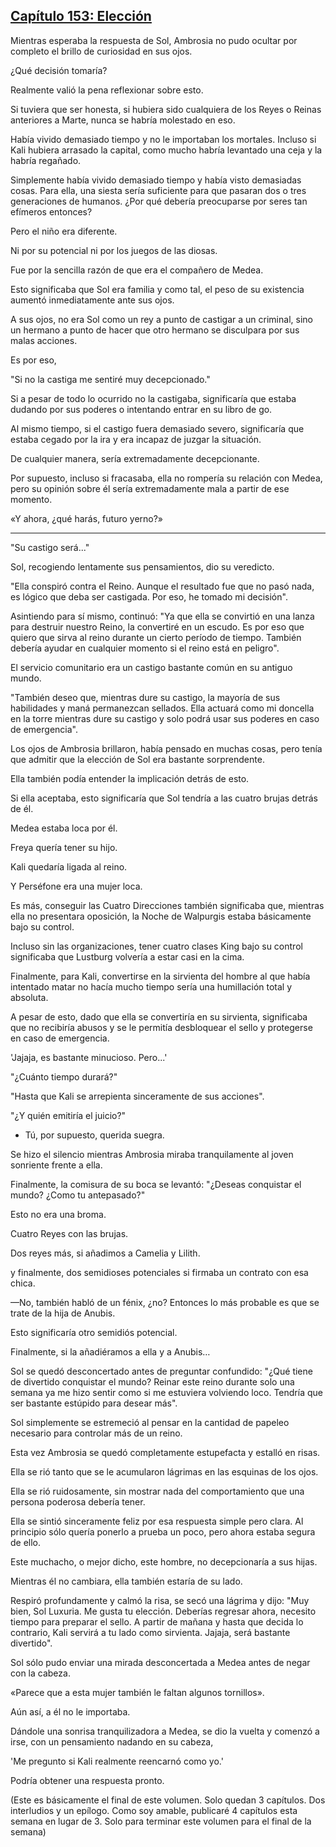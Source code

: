 
## [Capítulo 153: Elección](https://novelnext.dramanovels.io/nc/son-of-the-hero-king/chapter-153-choice "Capítulo 153: Elección")


Mientras esperaba la respuesta de Sol, Ambrosia no pudo ocultar por completo el brillo de curiosidad en sus ojos.

¿Qué decisión tomaría?

Realmente valió la pena reflexionar sobre esto.

Si tuviera que ser honesta, si hubiera sido cualquiera de los Reyes o Reinas anteriores a Marte, nunca se habría molestado en eso.

Había vivido demasiado tiempo y no le importaban los mortales. Incluso si Kali hubiera arrasado la capital, como mucho habría levantado una ceja y la habría regañado.

Simplemente había vivido demasiado tiempo y había visto demasiadas cosas. Para ella, una siesta sería suficiente para que pasaran dos o tres generaciones de humanos. ¿Por qué debería preocuparse por seres tan efímeros entonces?

Pero el niño era diferente.

Ni por su potencial ni por los juegos de las diosas.

Fue por la sencilla razón de que era el compañero de Medea.

Esto significaba que Sol era familia y como tal, el peso de su existencia aumentó inmediatamente ante sus ojos.

A sus ojos, no era Sol como un rey a punto de castigar a un criminal, sino un hermano a punto de hacer que otro hermano se disculpara por sus malas acciones.

Es por eso, 

"Si no la castiga me sentiré muy decepcionado."

Si a pesar de todo lo ocurrido no la castigaba, significaría que estaba dudando por sus poderes o intentando entrar en su libro de go.

Al mismo tiempo, si el castigo fuera demasiado severo, significaría que estaba cegado por la ira y era incapaz de juzgar la situación.

De cualquier manera, sería extremadamente decepcionante.

Por supuesto, incluso si fracasaba, ella no rompería su relación con Medea, pero su opinión sobre él sería extremadamente mala a partir de ese momento.

«Y ahora, ¿qué harás, futuro yerno?»

------

"Su castigo será..."

Sol, recogiendo lentamente sus pensamientos, dio su veredicto.

"Ella conspiró contra el Reino. Aunque el resultado fue que no pasó nada, es lógico que deba ser castigada. Por eso, he tomado mi decisión".

Asintiendo para sí mismo, continuó: "Ya que ella se convirtió en una lanza para destruir nuestro Reino, la convertiré en un escudo. Es por eso que quiero que sirva al reino durante un cierto período de tiempo. También debería ayudar en cualquier momento si el reino está en peligro".

El servicio comunitario era un castigo bastante común en su antiguo mundo.

"También deseo que, mientras dure su castigo, la mayoría de sus habilidades y maná permanezcan sellados. Ella actuará como mi doncella en la torre mientras dure su castigo y solo podrá usar sus poderes en caso de emergencia".

Los ojos de Ambrosia brillaron, había pensado en muchas cosas, pero tenía que admitir que la elección de Sol era bastante sorprendente.

Ella también podía entender la implicación detrás de esto.

Si ella aceptaba, esto significaría que Sol tendría a las cuatro brujas detrás de él.

Medea estaba loca por él.

Freya quería tener su hijo.

Kali quedaría ligada al reino.

Y Perséfone era una mujer loca.

Es más, conseguir las Cuatro Direcciones también significaba que, mientras ella no presentara oposición, la Noche de Walpurgis estaba básicamente bajo su control.

Incluso sin las organizaciones, tener cuatro clases King bajo su control significaba que Lustburg volvería a estar casi en la cima.

Finalmente, para Kali, convertirse en la sirvienta del hombre al que había intentado matar no hacía mucho tiempo sería una humillación total y absoluta.

A pesar de esto, dado que ella se convertiría en su sirvienta, significaba que no recibiría abusos y se le permitía desbloquear el sello y protegerse en caso de emergencia.

'Jajaja, es bastante minucioso. Pero...'

"¿Cuánto tiempo durará?"

"Hasta que Kali se arrepienta sinceramente de sus acciones".

"¿Y quién emitiría el juicio?"

- Tú, por supuesto, querida suegra.

Se hizo el silencio mientras Ambrosia miraba tranquilamente al joven sonriente frente a ella.

Finalmente, la comisura de su boca se levantó: "¿Deseas conquistar el mundo? ¿Como tu antepasado?"

Esto no era una broma.

Cuatro Reyes con las brujas.

Dos reyes más, si añadimos a Camelia y Lilith.

y finalmente, dos semidioses potenciales si firmaba un contrato con esa chica.

—No, también habló de un fénix, ¿no? Entonces lo más probable es que se trate de la hija de Anubis.

Esto significaría otro semidiós potencial.

Finalmente, si la añadiéramos a ella y a Anubis…

Sol se quedó desconcertado antes de preguntar confundido: "¿Qué tiene de divertido conquistar el mundo? Reinar este reino durante solo una semana ya me hizo sentir como si me estuviera volviendo loco. Tendría que ser bastante estúpido para desear más".

Sol simplemente se estremeció al pensar en la cantidad de papeleo necesario para controlar más de un reino.

Esta vez Ambrosia se quedó completamente estupefacta y estalló en risas.

Ella se rió tanto que se le acumularon lágrimas en las esquinas de los ojos. 

Ella se rió ruidosamente, sin mostrar nada del comportamiento que una persona poderosa debería tener.

Ella se sintió sinceramente feliz por esa respuesta simple pero clara. Al principio sólo quería ponerlo a prueba un poco, pero ahora estaba segura de ello.

Este muchacho, o mejor dicho, este hombre, no decepcionaría a sus hijas.

Mientras él no cambiara, ella también estaría de su lado.

Respiró profundamente y calmó la risa, se secó una lágrima y dijo: "Muy bien, Sol Luxuria. Me gusta tu elección. Deberías regresar ahora, necesito tiempo para preparar el sello. A partir de mañana y hasta que decida lo contrario, Kali servirá a tu lado como sirvienta. Jajaja, será bastante divertido".

Sol sólo pudo enviar una mirada desconcertada a Medea antes de negar con la cabeza. 

«Parece que a esta mujer también le faltan algunos tornillos».

Aún así, a él no le importaba. 

Dándole una sonrisa tranquilizadora a Medea, se dio la vuelta y comenzó a irse, con un pensamiento nadando en su cabeza, 

'Me pregunto si Kali realmente reencarnó como yo.'

Podría obtener una respuesta pronto.

(Este es básicamente el final de este volumen. Solo quedan 3 capítulos. Dos interludios y un epílogo. Como soy amable, publicaré 4 capítulos esta semana en lugar de 3. Solo para terminar este volumen para el final de la semana)